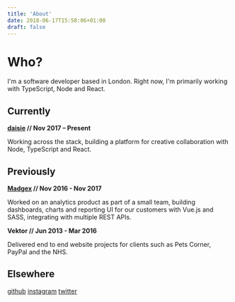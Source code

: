 ```yaml
---
title: 'About'
date: 2018-06-17T15:58:06+01:00
draft: false
---
```


# Who?

I'm a software developer based in London. Right now, I'm primarily working with TypeScript, Node and React.

## Currently

**[daisie](https://www.daisie.com/) // Nov 2017 – Present**

Working across the stack, building a platform for creative collaboration with Node, TypeScript and React.

## Previously

**[Madgex](https://www.madgex.com/) // Nov 2016 - Nov 2017**

Worked on an analytics product as part of a small team, building dashboards, charts and reporting UI for our customers with Vue.js and SASS, integrating with multiple REST APIs.

**Vektor // Jun 2013 - Mar 2016**

Delivered end to end website projects for clients such as Pets Corner, PayPal and the NHS.

## Elsewhere

[github](https://github.com/timnovis)
[instagram](https://instagram.com/timnovis)
[twitter](https://twitter.com/timnovis)
